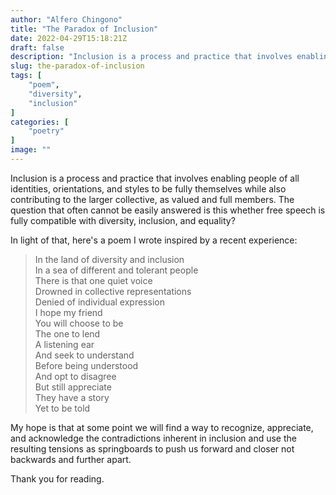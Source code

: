 ```yaml
---
author: "Alfero Chingono"
title: "The Paradox of Inclusion"
date: 2022-04-29T15:18:21Z
draft: false
description: "Inclusion is a process and practice that involves enabling people of all identities, orientations, and styles to be fully themselves while also contributing to the larger collective, as valued and full members. The question that often cannot be easily answered is this whether free speech is fully compatible with diversity, inclusion, and equality?  In light of that, here's a poem I wrote inspired by a recent experience"
slug: the-paradox-of-inclusion
tags: [
    "poem",
    "diversity",
    "inclusion"
]
categories: [
    "poetry"
]
image: ""
---
```


Inclusion is a process and practice that involves enabling people of all identities, orientations, and styles to be fully themselves while also contributing to the larger collective, as valued and full members. The question that often cannot be easily answered is this whether free speech is fully compatible with diversity, inclusion, and equality?  

In light of that, here's a poem I wrote inspired by a recent experience:

> In the land of diversity and inclusion  
> In a sea of different and tolerant people  
> There is that one quiet voice  
> Drowned in collective representations  
> Denied of individual expression  
> I hope my friend  
> You will choose to be  
> The one to lend  
> A listening ear  
> And seek to understand  
> Before being understood  
> And opt to disagree  
> But still appreciate  
> They have a story  
> Yet to be told  

My hope is that at some point we will find a way to recognize, appreciate, and acknowledge the contradictions inherent in inclusion and use the resulting tensions as springboards to push us forward and closer not backwards and further apart.

Thank you for reading.  
